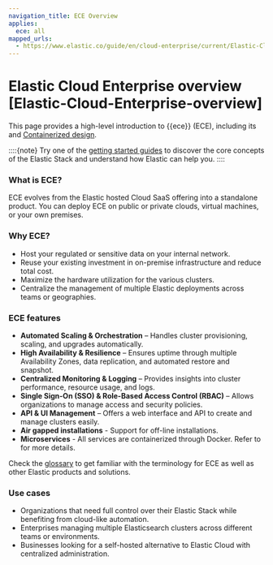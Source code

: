 ```yaml
---
navigation_title: ECE Overview
applies:
  ece: all
mapped_urls:
  - https://www.elastic.co/guide/en/cloud-enterprise/current/Elastic-Cloud-Enterprise-overview.html
---
```


# Elastic Cloud Enterprise overview [Elastic-Cloud-Enterprise-overview]

This page provides a high-level introduction to {{ece}} (ECE), including its [](./ece-architecture.md) and [Containerized design](./ece-containerization.md).

::::{note}
Try one of the [getting started guides](https://www.elastic.co/guide/en/starting-with-the-elasticsearch-platform-and-its-solutions/current/getting-started-guides.html) to discover the core concepts of the Elastic Stack and understand how Elastic can help you.
::::

### What is ECE?

ECE evolves from the Elastic hosted Cloud SaaS offering into a standalone product. You can deploy ECE on public or private clouds, virtual machines, or your own premises.

### Why ECE?

* Host your regulated or sensitive data on your internal network.
* Reuse your existing investment in on-premise infrastructure and reduce total cost.
* Maximize the hardware utilization for the various clusters.
* Centralize the management of multiple Elastic deployments across teams or geographies.

### ECE features

- **Automated Scaling & Orchestration** – Handles cluster provisioning, scaling, and upgrades automatically.
- **High Availability & Resilience** – Ensures uptime through multiple Availability Zones, data replication, and automated restore and snapshot.
- **Centralized Monitoring & Logging** – Provides insights into cluster performance, resource usage, and logs.
- **Single Sign-On (SSO) & Role-Based Access Control (RBAC)** – Allows organizations to manage access and security policies.
- **API & UI Management** – Offers a web interface and API to create and manage clusters easily.
- **Air gapped installations** - Support for off-line installations.
- **Microservices** - All services are containerized through Docker. Refer to [](./ece-containerization.md) for more details.

Check the [glossary](https://www.elastic.co/guide/en/elastic-stack-glossary/current/terms.html) to get familiar with the terminology for ECE as well as other Elastic products and solutions.

### Use cases

- Organizations that need full control over their Elastic Stack while benefiting from cloud-like automation.
- Enterprises managing multiple Elasticsearch clusters across different teams or environments.
- Businesses looking for a self-hosted alternative to Elastic Cloud with centralized administration.